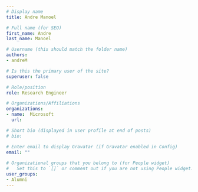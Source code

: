 ```yaml
---
# Display name
title: Andre Manoel

# Full name (for SEO)
first_name: Andre
last_name: Manoel

# Username (this should match the folder name)
authors:
- andreM

# Is this the primary user of the site?
superuser: false

# Role/position
role: Research Engineer

# Organizations/Affiliations
organizations:
- name:  Microsoft
  url: 

# Short bio (displayed in user profile at end of posts)
# bio: 

# Enter email to display Gravatar (if Gravatar enabled in Config)
email: ""
  
# Organizational groups that you belong to (for People widget)
#   Set this to `[]` or comment out if you are not using People widget.  
user_groups: 
- Alumni
---
```

